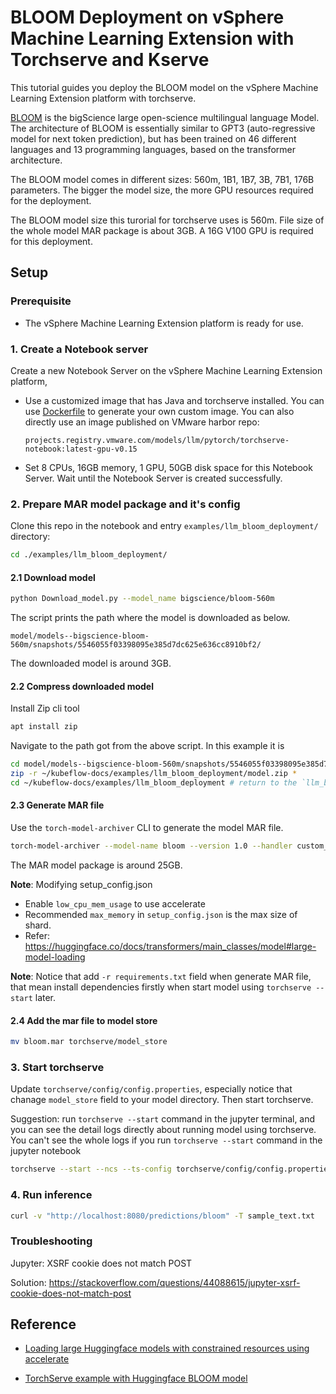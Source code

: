 # BLOOM Deployment on vSphere Machine Learning Extension with Torchserve and Kserve

This tutorial guides you deploy the BLOOM model on the vSphere Machine Learning Extension platform with torchserve.

[BLOOM](https://huggingface.co/docs/transformers/model_doc/bloom) is the bigScience large open-science multilingual language Model. The architecture of BLOOM is essentially similar to GPT3 (auto-regressive model for next token prediction), but has been trained on 46 different languages and 13 programming languages, based on the transformer architecture.

The BLOOM model comes in different sizes: 560m, 1B1, 1B7, 3B, 7B1, 176B parameters. The bigger the model size, the more GPU resources required for the deployment.

The BLOOM model size this turorial for torchserve uses is 560m. File size of the whole model MAR package is about 3GB. A 16G V100 GPU is required for this deployment.

## Setup

### Prerequisite

- The vSphere Machine Learning Extension platform is ready for use.

### 1. Create a Notebook server

Create a new Notebook Server on the vSphere Machine Learning Extension platform, 
- Use a customized image that has Java and torchserve installed. You can use [Dockerfile](https://github.com/elements-of-ai/kubeflow-docs/blob/main/examples/llm_bloom_deployment/Dockerfile) to generate your own custom image. You can also directly use an image published on VMware harbor repo:

    ```
    projects.registry.vmware.com/models/llm/pytorch/torchserve-notebook:latest-gpu-v0.15
    ```
- Set 8 CPUs, 16GB memory, 1 GPU, 50GB disk space for this Notebook Server.
Wait until the Notebook Server is created successfully.

### 2. Prepare MAR model package and it's config

Clone this repo in the notebook and entry ``examples/llm_bloom_deployment/`` directory:

```bash
cd ./examples/llm_bloom_deployment/
```

#### 2.1 Download model

```bash
python Download_model.py --model_name bigscience/bloom-560m
```
The script prints the path where the model is downloaded as below.

`model/models--bigscience-bloom-560m/snapshots/5546055f03398095e385d7dc625e636cc8910bf2/`

The downloaded model is around 3GB.

#### 2.2 Compress downloaded model

Install Zip cli tool

```bash
apt install zip
```

Navigate to the path got from the above script. In this example it is

```bash
cd model/models--bigscience-bloom-560m/snapshots/5546055f03398095e385d7dc625e636cc8910bf2/
zip -r ~/kubeflow-docs/examples/llm_bloom_deployment/model.zip *
cd ~/kubeflow-docs/examples/llm_bloom_deployment # return to the `llm_bloom_deployment` directory.
```

#### 2.3 Generate MAR file

Use the ``torch-model-archiver`` CLI to generate the model MAR file.

```bash
torch-model-archiver --model-name bloom --version 1.0 --handler custom_handler.py --extra-files model.zip,setup_config.json -r requirements.txt
```

The MAR model package is around 25GB.

**__Note__**: Modifying setup_config.json
- Enable `low_cpu_mem_usage` to use accelerate
- Recommended `max_memory` in `setup_config.json` is the max size of shard.
- Refer: https://huggingface.co/docs/transformers/main_classes/model#large-model-loading

**__Note__**: Notice that add ``-r requirements.txt`` field when generate MAR file, that mean install dependencies firstly when start model using ``torchserve --start`` later.

#### 2.4 Add the mar file to model store

```bash
mv bloom.mar torchserve/model_store
```

### 3. Start torchserve

Update ``torchserve/config/config.properties``, especially notice that chanage ``model_store`` field to your model directory. Then start torchserve.

Suggestion: run ``torchserve --start`` command in the jupyter terminal, and you can see the detail logs directly about running model using torchserve. You can't see the whole logs if you run ``torchserve --start`` command in the jupyter notebook

```bash
torchserve --start --ncs --ts-config torchserve/config/config.properties
```

### 4. Run inference

```bash
curl -v "http://localhost:8080/predictions/bloom" -T sample_text.txt
```

### Troubleshooting

Jupyter: XSRF cookie does not match POST

Solution: https://stackoverflow.com/questions/44088615/jupyter-xsrf-cookie-does-not-match-post

## Reference
- [Loading large Huggingface models with constrained resources using accelerate](https://github.com/pytorch/serve/tree/master/examples/large_models/Huggingface_accelerate)

- [TorchServe example with Huggingface BLOOM model](https://github.com/kserve/kserve/tree/master/docs/samples/v1beta1/torchserve/v1/bloom)
